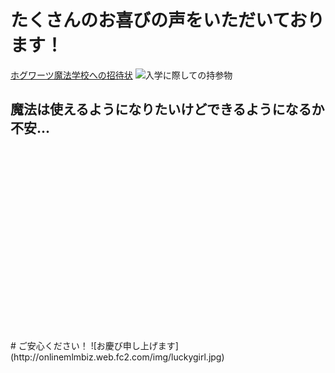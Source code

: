 
# たくさんのお喜びの声をいただいております！ 
[ホグワーツ魔法学校への招待状](https://16-2505-083-3.github.io/enpitHP/)
![入学に際しての持参物](https://publicdomainq.net/images/201609/19s/publicdomainq-0000782dcf.jpg)

## 魔法は使えるようになりたいけどできるようになるか不安...
<br>
<br>
<br>
<br>
<br>
<br>
<br>
<br>
<br>
<br>
<br>
<br>
<br>
<br>
<br>
<br>
<br>
<br>
# ご安心ください！
![お慶び申し上げます](http://onlinemlmbiz.web.fc2.com/img/luckygirl.jpg)
